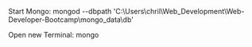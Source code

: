 Start Mongo:
mongod --dbpath 'C:\Users\chril\Web_Development\Web-Developer-Bootcamp\mongo_data\db'

Open new Terminal:
mongo
